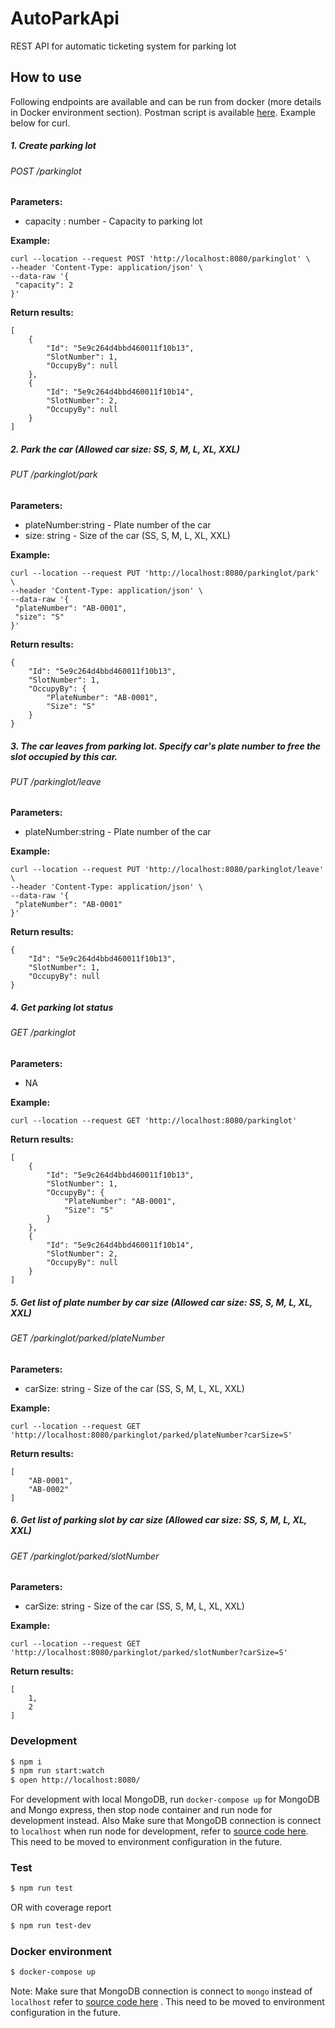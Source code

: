 # AutoParkApi
REST API for automatic ticketing system for parking lot

## How to use
Following endpoints are available and can be run from docker (more details in Docker environment section).
Postman script is available [here](https://github.com/tchidk/AutoParkApi/blob/master/test/postman/ParkingLotApi.postman_collection.json). Example below for curl.
##### 1. Create parking lot
###### POST /parkinglot
<b>Parameters:</b>
- capacity : number - Capacity to parking lot

<b>Example:</b>
```
curl --location --request POST 'http://localhost:8080/parkinglot' \
--header 'Content-Type: application/json' \
--data-raw '{
 "capacity": 2
}'
```
<b>Return results: </b>
```
[
    {
        "Id": "5e9c264d4bbd460011f10b13",
        "SlotNumber": 1,
        "OccupyBy": null
    },
    {
        "Id": "5e9c264d4bbd460011f10b14",
        "SlotNumber": 2,
        "OccupyBy": null
    }
]
```

##### 2. Park the car (Allowed car size: SS, S, M, L, XL, XXL)
###### PUT /parkinglot/park
<b>Parameters:</b>
- plateNumber:string - Plate number of the car
- size: string - Size of the car (SS, S, M, L, XL, XXL)

<b>Example:</b>
```
curl --location --request PUT 'http://localhost:8080/parkinglot/park' \
--header 'Content-Type: application/json' \
--data-raw '{
 "plateNumber": "AB-0001",
 "size": "S"
}'
```
<b>Return results: </b>
```
{
    "Id": "5e9c264d4bbd460011f10b13",
    "SlotNumber": 1,
    "OccupyBy": {
        "PlateNumber": "AB-0001",
        "Size": "S"
    }
}
```
##### 3. The car leaves from parking lot. Specify car's plate number to free the slot occupied by this car.
###### PUT /parkinglot/leave
<b>Parameters:</b>
- plateNumber:string - Plate number of the car

<b>Example:</b>

```
curl --location --request PUT 'http://localhost:8080/parkinglot/leave' \
--header 'Content-Type: application/json' \
--data-raw '{
 "plateNumber": "AB-0001"
}'
```
<b>Return results: </b>
```
{
    "Id": "5e9c264d4bbd460011f10b13",
    "SlotNumber": 1,
    "OccupyBy": null
}
```
##### 4. Get parking lot status
###### GET /parkinglot
<b>Parameters: </b>
- NA

<b>Example:</b>
```
curl --location --request GET 'http://localhost:8080/parkinglot'
```
<b>Return results: </b>
```
[
    {
        "Id": "5e9c264d4bbd460011f10b13",
        "SlotNumber": 1,
        "OccupyBy": {
            "PlateNumber": "AB-0001",
            "Size": "S"
        }
    },
    {
        "Id": "5e9c264d4bbd460011f10b14",
        "SlotNumber": 2,
        "OccupyBy": null
    }
]
```
##### 5. Get list of plate number by car size (Allowed car size: SS, S, M, L, XL, XXL)
###### GET /parkinglot/parked/plateNumber

<b>Parameters:</b>
- carSize: string - Size of the car (SS, S, M, L, XL, XXL)

<b>Example:</b>

```
curl --location --request GET 'http://localhost:8080/parkinglot/parked/plateNumber?carSize=S'
```
<b>Return results:</b>
```
[
    "AB-0001",
    "AB-0002"
]
```
##### 6. Get list of parking slot by car size (Allowed car size: SS, S, M, L, XL, XXL)
###### GET /parkinglot/parked/slotNumber

<b>Parameters:</b> 
- carSize: string - Size of the car (SS, S, M, L, XL, XXL)  

<b>Example:</b>
```
curl --location --request GET 'http://localhost:8080/parkinglot/parked/slotNumber?carSize=S'
```
<b>Return results:</b>
```
[
    1,
    2
]
```

### Development

```bash
$ npm i
$ npm run start:watch
$ open http://localhost:8080/
```
For development with local MongoDB, run `docker-compose up` for MongoDB and Mongo express, then stop node container and run node for development instead. Also Make sure that MongoDB connection is connect to `localhost` when run node for development, refer to [source code here](https://github.com/tchidk/AutoParkApi/blob/master/src/loaders/mongoose.ts#L6). This need to be moved to environment configuration in the future.

### Test

```bash
$ npm run test
```
OR with coverage report
```bash
$ npm run test-dev
```

### Docker environment

```bash
$ docker-compose up
```
Note: Make sure that MongoDB connection is connect to `mongo` instead of `localhost` refer to [source code here](https://github.com/tchidk/AutoParkApi/blob/master/src/loaders/mongoose.ts#L6) . This need to be moved to environment configuration in the future.